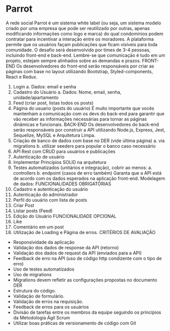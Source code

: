 # Parrot
A rede social Parrot é um sistema white label (ou seja, um sistema modelo criado por
uma empresa que pode ser reutilizado por outras, apenas modificando informações
como logo e marca) do qual condomínios podem contratar para incentivar a interação
entre os moradores.
A plataforma permite que os usuários façam publicações que ficam visíveis para toda
comunidade.
O desafio será desenvolvido por times de 3-4 pessoas, incluindo front-end e back-end.
Lembre-se que comunicação é tudo em um projeto, estejam sempre alinhados sobre as
demandas e prazos.
FRONT-END
Os desenvolvedores do front-end serão responsáveis por criar as páginas com base no
layout utilizando Bootstrap, Styled-components, React e Redux.
1. Login
a. Dados: email e senha
2. Cadastro do Usuário
a. Dados: Nome, email, senha, unidade/apartamento
3. Feed (criar post, listas todos os posts)
4. Página do usuario (posts do usuário)
É muito importante que vocês mantenham a comunicação com os devs do back-end
para garantir que vão receber as informações necessárias para tornar as páginas
dinâmicas e funcionais.
BACK-END
Os desenvolvedores do back-end serão responsáveis por construir a API utilizando
Node.js, Express, Jest, Sequelize, MySQL e Arquitetura Limpa.
1. Criação de banco de dados com base no DER (vide última página)
a. via migrations
b. utilizar seeders para popular o banco caso necessário
2. API Rest com CRUD para usuários e publicações
3. Autenticação de usuário
4. Implementar Princípios SOLID na arquitetura
5. Testes automatizados (unitários e integração), cobrir ao menos:
a. controllers
b. endpoint (casos de erro também)
Garanta que a API está de acordo com os dados esperados na aplicação front-end.
Modelagem de dados:
FUNCIONALIDADES OBRIGATÓRIAS
1. Cadastro e autenticação do usuário
2. Autenticação do administrador
3. Perfil do usuário com lista de posts
4. Criar Post
5. Listar posts (Feed)
6. Edição do Usuário
FUNCIONALIDADE OPCIONAL
1. Like
2. Comentário em um post
3. Utilização de Loading e Página de erros.
CRITÉRIOS DE AVALIAÇÃO
- Responsividade da aplicação
- Validação dos dados de response da API (retorno)
- Validação dos dados de request da API (enviados para a API)
- Feedback de erro na API (uso de código http condizente com o tipo de erro)
- Uso de testes automatizados
- Uso de migrations
- Migrations devem refletir as configurações propostas no documento DER
- Estrutura do código.
- Validação de formulário.
- Validação de erros na requisição.
- Feedback de erros para os usuários
- Divisão de tarefas entre os membros da equipe seguindo os princípios da
Metodologia Ágil Scrum
- Utilizar boas práticas de versionamento de código com Git
